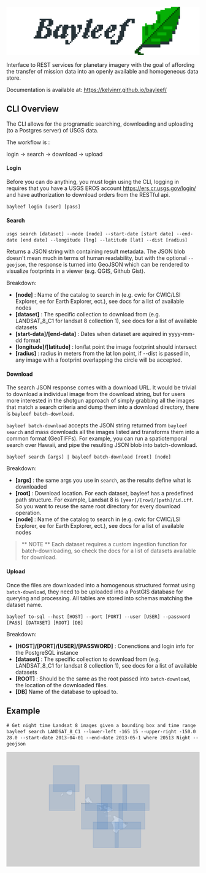 
![](logo.png)

Interface to REST services for planetary imagery with the goal of affording the transfer of mission data into an openly available and homogeneous data store.

Documentation is available at: https://kelvinrr.github.io/bayleef/

## CLI Overview

The CLI allows for the programatic searching, downloading and uploading (to a Postgres server) of USGS data.

The workflow is :

login -> search -> download -> upload  

#### Login

Before you can do anything, you must login using the CLI, logging in requires that you have a USGS EROS account https://ers.cr.usgs.gov/login/ and have authorization to download orders from the RESTful api.   

```
bayleef login [user] [pass]
```

#### Search

```
usgs search [dataset] --node [node] --start-date [start date] --end-date [end date] --longitude [lng] --latitude [lat] --dist [radius]
```

Returns a JSON string with containing result metadata. The JSON blob doesn't mean much in terms of human readability, but with the optional `--geojson`, the response is turned into GeoJSON which can be rendered to visualize footprints in a viewer (e.g. QGIS, Github Gist).  

Breakdown:

 - **[node]** : Name of the catalog to search in (e.g. cwic for CWIC/LSI Explorer, ee for Earth Explorer, ect.), see docs for a list of available nodes
 - **[dataset]** : The specific collection to download from (e.g. LANDSAT_8_C1 for landsat 8 collection 1), see docs for a list of available datasets
 - **[start-data]/[end-data]** : Dates when dataset are aquired in yyyy-mm-dd format
 - **[longitude]/[latitude]** : lon/lat point the image footprint should intersect
 - **[radius]** : radius in meters from the lat lon point, if --dist is passed in, any image with a footprint overlapping the circle will be accepted.

#### Download

The search JSON response comes with a download URL. It would be trivial to download a individual image from the download string, but for users more interested in the shotgun approach of simply grabbing all the images that match a search criteria and dump them into a download directory, there is `bayleef batch-download`.

`bayleef batch-download` accepts the JSON string returned from `bayleef search` and mass downloads all the images listed and transforms them into a common format (GeoTIFFs). For example, you can run a spatiotemporal search over Hawaii, and pipe the resulting JSON blob into batch-download.

```
bayleef search [args] | bayleef batch-download [root] [node]
```

Breakdown:

 - **[args]** : the same args you use in `search`, as the results define what is downloaded
 - **[root]** : Download location. For each dataset, bayleef has a predefined path structure. For example, Landsat 8 is `[year]/[row]/[path]/id.iff`. So you want to reuse the same root directory for every download operation.
 - **[node]** : Name of the catalog to search in (e.g. cwic for CWIC/LSI Explorer, ee for Earth Explorer, ect.), see docs for a list of available nodes

> ** NOTE ** Each dataset requires a custom ingestion function for batch-downloading, so check the docs for a list of datasets available for download.

#### Upload  

Once the files are downloaded into a homogenous structured format using `batch-download`, they need to be uploaded into a PostGIS database for querying and processing. All tables are stored into schemas matching the dataset name. 

```
bayleef to-sql --host [HOST] --port [PORT] --user [USER] --password [PASS] [DATASET] [ROOT] [DB]
```

Breakdown:

- **[HOST]/[PORT]/[USER]/[PASSWORD]** : Conenctions and login info for the PostgreSQL instance
- **[dataset]** : The specific collection to download from (e.g. LANDSAT_8_C1 for landsat 8 collection 1), see docs for a list of available datasets
- **[ROOT]** : Should be the same as the root passed into `batch-download`, the location of the downloaded files.
- **[DB]** Name of the database to upload to.

## Example

```
# Get night time Landsat 8 images given a bounding box and time range
bayleef search LANDSAT_8_C1 --lower-left -165 15 --upper-right -150.0 28.0 --start-date 2013-04-01 --end-date 2013-05-1 where 20513 Night --geojson
```

[<img src="footprints.png">](https://render.githubusercontent.com/view/geojson?commit=796cfecce7dbfaaf34664506c3f98d063f57c587&enc_url=68747470733a2f2f7261772e67697468756275736572636f6e74656e742e636f6d2f676973742f4b656c76696e72722f34303439363865643535613864616261613131356533313333623730343832652f7261772f373936636665636365376462666161663334363634353036633366393864303633663537633538372f746573742e67656f6a736f6e&nwo=Kelvinrr%2F404968ed55a8dabaa115e3133b70482e&path=test.geojson&repository_id=89327932&repository_type=Gist#7396ae8f-0d23-4319-bc9c-64a4e15e14d7)
